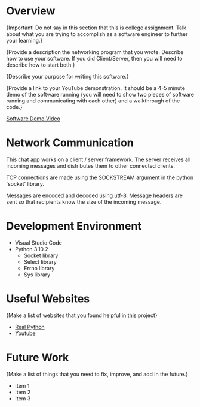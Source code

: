 # Overview

{Important!  Do not say in this section that this is college assignment.  Talk about what you are trying to accomplish as a software engineer to further your learning.}

{Provide a description the networking program that you wrote. Describe how to use your software.  If you did Client/Server, then you will need to describe how to start both.}

{Describe your purpose for writing this software.}

{Provide a link to your YouTube demonstration.  It should be a 4-5 minute demo of the software running (you will need to show two pieces of software running and communicating with each other) and a walkthrough of the code.}

[Software Demo Video](http://youtube.link.goes.here)

# Network Communication

This chat app works on a client / server framework. The server receives all incoming
messages and distributes them to other connected clients.

TCP connections are made using the SOCKSTREAM argument in the python 'socket' library.

Messages are encoded and decoded using utf-8. Message headers are sent so that recipients 
know the size of the incoming message.

# Development Environment

- Visual Studio Code
- Python 3.10.2
    - Socket library
    - Select library
    - Errno library
    - Sys library

# Useful Websites

{Make a list of websites that you found helpful in this project}
* [Real Python](https://realpython.com/python-sockets/#application-protocol-header)
* [Youtube](https://www.youtube.com/watch?v=Lbfe3-v7yE0)

# Future Work

{Make a list of things that you need to fix, improve, and add in the future.}
* Item 1
* Item 2
* Item 3